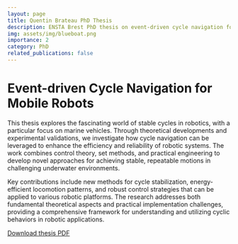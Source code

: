 ```yaml
---
layout: page
title: Quentin Brateau PhD Thesis
description: ENSTA Brest PhD thesis on event-driven cycle navigation for mobile robots.
img: assets/img/blueboat.png
importance: 2
category: PhD
related_publications: false
---
```


# Event-driven Cycle Navigation for Mobile Robots 

This thesis explores the fascinating world of stable cycles in robotics, with a particular focus on marine vehicles. Through theoretical developments and experimental validations, we investigate how cycle navigation can be leveraged to enhance the efficiency and reliability of robotic systems. The work combines control theory, set methods, and practical engineering to develop novel approaches for achieving stable, repeatable motions in challenging underwater environments.

Key contributions include new methods for cycle stabilization, energy-efficient locomotion patterns, and robust control strategies that can be applied to various robotic platforms. The research addresses both fundamental theoretical aspects and practical implementation challenges, providing a comprehensive framework for understanding and utilizing cyclic behaviors in robotic applications.

<a href="../../assets/pdf/thesis.pdf" class="btn btn-primary mb-3" target="_blank">
    <i class="fa-solid fa-file-pdf"></i> Download thesis PDF
</a>